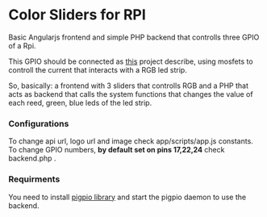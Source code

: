 # Color Sliders for RPI

Basic Angularjs frontend and simple PHP backend that controlls three GPIO of a Rpi.

This GPIO should be connected as [this](https://popoklopsi.github.io/RaspberryPi-LedStrip/#!/) project describe, using mosfets to controll the current that interacts with a RGB led strip.

So, basically: a frontend with 3 sliders that controlls RGB and a PHP that acts as backend that calls the system functions that changes the value of each reed, green, blue leds of the led strip.

### Configurations
To change api url, logo url and image check app/scripts/app.js constants.
To change GPIO numbers, **by default set on pins 17,22,24** check backend.php .

### Requirments
You need to install [pigpio library](http://abyz.co.uk/rpi/pigpio/pigs.html) and start the pigpio daemon to use the backend.
